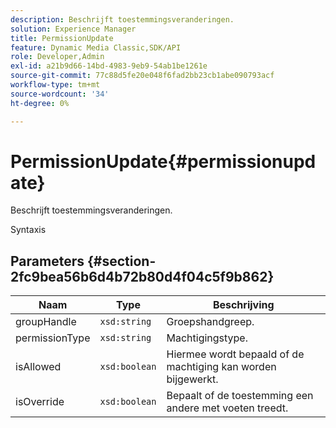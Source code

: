 ```yaml
---
description: Beschrijft toestemmingsveranderingen.
solution: Experience Manager
title: PermissionUpdate
feature: Dynamic Media Classic,SDK/API
role: Developer,Admin
exl-id: a21b9d66-14bd-4983-9eb9-54ab1be1261e
source-git-commit: 77c88d5fe20e048f6fad2bb23cb1abe090793acf
workflow-type: tm+mt
source-wordcount: '34'
ht-degree: 0%

---
```


# PermissionUpdate{#permissionupdate}

Beschrijft toestemmingsveranderingen.

Syntaxis

## Parameters {#section-2fc9bea56b6d4b72b80d4f04c5f9b862}

| Naam | Type | Beschrijving |
|---|---|---|
| groupHandle | `xsd:string` | Groepshandgreep. |
| permissionType | `xsd:string` | Machtigingstype. |
| isAllowed | `xsd:boolean` | Hiermee wordt bepaald of de machtiging kan worden bijgewerkt. |
| isOverride | `xsd:boolean` | Bepaalt of de toestemming een andere met voeten treedt. |
